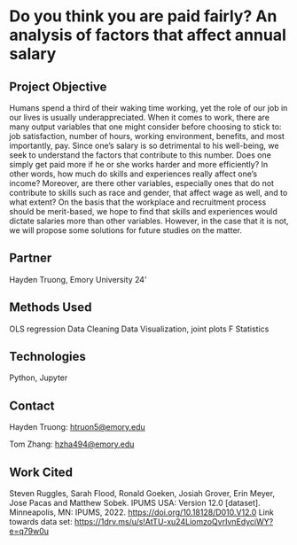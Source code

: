 # Do you think you are paid fairly? An analysis of factors that affect annual salary

## Project Objective
Humans spend a third of their waking time working, yet the role of our job in our lives is usually underappreciated. When it comes to work, there are many output variables that one might consider before choosing to stick to: job satisfaction, number of hours, working environment, benefits, and most importantly, pay. Since one’s salary is so detrimental to his well-being, we seek to understand the factors that contribute to this number. Does one simply get paid more if he or she works harder and more efficiently? In other words, how much do skills and experiences really affect one’s income? Moreover, are there other variables, especially ones that do not contribute to skills such as race and gender, that affect wage as well, and to what extent? On the basis that the workplace and recruitment process should be
merit-based, we hope to find that skills and experiences would dictate salaries more than other variables. However, in the case that it is not, we will propose some solutions for future studies on the matter.

## Partner
Hayden Truong, Emory University 24'

## Methods Used
OLS regression
Data Cleaning
Data Visualization, joint plots
F Statistics

## Technologies
Python, Jupyter

## Contact
Hayden Truong: htruon5@emory.edu

Tom Zhang: hzha494@emory.edu

## Work Cited
Steven Ruggles, Sarah Flood, Ronald Goeken, Josiah Grover, Erin Meyer, Jose Pacas and Matthew Sobek. IPUMS USA: Version 12.0 [dataset]. Minneapolis, MN: IPUMS, 2022.
https://doi.org/10.18128/D010.V12.0
Link towards data set: https://1drv.ms/u/s!AtTU-xu24LiomzoQvrIvnEdyciWY?e=q79w0u
